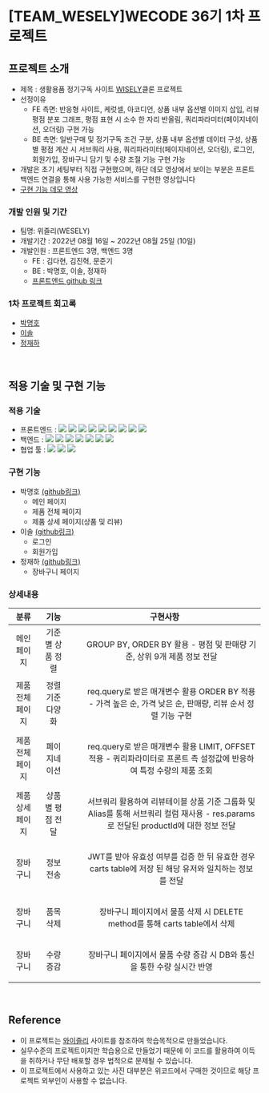 # [TEAM_WESELY]WECODE 36기 1차 프로젝트

## 프로젝트 소개
- 제목 : 생활용품 정기구독 사이트 [WISELY](https://www.wiselycompany.com/home/main)클론 프로젝트
- 선정이유
  - FE 측면: 반응형 사이트, 케럿셀, 아코디언, 상품 내부 옵션별 이미지 삽입, 리뷰 평점 분포 그래프, 평점 표현 시 소수 한 자리 반올림, 쿼리파라미터(페이지네이션, 오더링) 구현 가능
  - BE 측면: 일반구매 및 정기구독 조건 구분, 상품 내부 옵션별 데이터 구성, 상품별 평점 계산 시 서브쿼리 사용, 쿼리파라미터(페이지네이션, 오더링), 로그인, 회원가입, 장바구니 담기 및 수량 조절 기능 구현 가능
- 개발은 초기 세팅부터 직접 구현했으며, 하단 데모 영상에서 보이는 부분은 프론트 백엔드 연결을 통해 사용 가능한 서비스를 구현한 영상입니다 
- [구현 기능 데모 영상](https://youtu.be/LgIgJsmdHhU)

### 개발 인원 및 기간
- 팀명: 위즐리(WESELY)
- 개발기간 : 2022년 08월 16일 ~ 2022년 08월 25일 (10일)
- 개발인원 : 프론트엔드 3명, 백엔드 3명 
  * FE : 김다현, 김진혁, 문준기
  * BE : 박명호, 이솔, 정재하
  - [프론트엔드 github 링크](https://github.com/wecode-bootcamp-korea/36-1st-wesely-frontend)

### 1차 프로젝트 회고록
- [박명호](https://seatbelt.tistory.com/118)
- [이솔]()
- [정재하](https://jaeha2324.tistory.com/29)

<br>

## 적용 기술 및 구현 기능

### 적용 기술

- 프론트엔드 : <img src="https://img.shields.io/badge/JavaScript-FFCA28?style=flat-square&logo=javascript&logoColor=white"/>
  <img src="https://img.shields.io/badge/React.js-58c3cc?style=flat-square&logo=React&logoColor=white"/>
  <img src="https://img.shields.io/badge/Sass-58c3cc?style=flat-square&logo=Sass&logoColor=white"/>
  <img src="https://img.shields.io/badge/React.js-58c3cc?style=flat-square&logo=React&logoColor=white"/>
  <img src="https://img.shields.io/badge/CRA-58c3cc?style=flat-square&logo=Create-React-App&logoColor=white"/>
  <img src="https://img.shields.io/badge/React Router Dom-gray?style=flat-square&logo=React-Router&logoColor=F6BB43"/>
  <img src="https://img.shields.io/badge/scss-4AA8D8?style=flat-square&logo=Sass&logoColor=white"/>
  <img src="https://img.shields.io/badge/eslint-000066?style=flat-square&logo=eslint&logoColor=white"/>
  <img src="https://img.shields.io/badge/prettier-00CC00?style=flat-square&logo=eslint&logoColor=white"/>
- 백엔드 : <img src="https://img.shields.io/badge/JavaScript-FFCA28?style=flat-square&logo=javascript&logoColor=white"/>
  <img src="https://img.shields.io/badge/Node.js-008000?style=flat-square&logo=Node.js&logoColor=white"/>
  <img src="https://img.shields.io/badge/Express-000080?style=flat-square&logo=Express&logoColor=white"/>
  <img src="https://img.shields.io/badge/ MySQL8.0-6441a5?style=flat-square&logo=MySQL&logoColor=white"/>
  <img src="https://img.shields.io/badge/Postman-F6BB43?style=flat-square&logo=Postman&logoColor=white"/>
  <img src="https://img.shields.io/badge/Bcrypt-F6BB43?style=flat-square&logo=Bcrypt&logoColor=white"/>
  <img src="https://img.shields.io/badge/JWT-F6BB43?style=flat-square&logo=JWT&logoColor=white"/>
- 협업 툴 : <img src="https://img.shields.io/badge/Notion-1c1c1c?style=flat-square&logo=Notion&logoColor=white"/> <img src="https://img.shields.io/badge/Slack-553830?style=flat-square&logo=Slack&logoColor=white"/> <img src="https://img.shields.io/badge/Gather-8B00F?style=flat-square&logo=Gather&logoColor=white"/>


### 구현 기능
  * 박명호 [(github링크)](https://github.com/seatbelt92)
    - 메인 페이지
    - 제품 전체 페이지
    - 제품 상세 페이지(상품 및 리뷰)
  * 이솔 [(github링크)](https://github.com/isol78)
    - 로그인
    - 회원가입
  * 정재하 [(github링크)](https://github.com/JeongJaeHa)
    - 장바구니 페이지

### 상세내용

|      분류       |      기능      |                                        구현사항                                                           |
|:-------------:|:-------------:|:-------------------------------------------------------------------------------------------------------:|
| 메인 페이지 | 기준별 상품 정렬 | <ul> GROUP BY, ORDER BY 활용 - 평점 및 판매량 기준, 상위 9개 제품 정보 전달 </ul>|
| 제품 전체 페이지 | 정렬 기준 다양화 | <ul> req.query로 받은 매개변수 활용 ORDER BY 적용 - 가격 높은 순, 가격 낮은 순, 판매량, 리뷰 순서 정렬 기능 구현 </ul>|
| 제품 전체 페이지 | 페이지네이션 | <ul> req.query로 받은 매개변수 활용 LIMIT, OFFSET 적용 - 쿼리파라미터로 프론트 측 설정값에 반응하여 특정 수량의 제품 조회 </ul>|
| 제품 상세 페이지 | 상품별 평점 전달 | <ul> 서브쿼리 활용하여 리뷰테이블 상품 기준 그룹화 및 Alias를 통해 서브쿼리 컬럼 재사용 - res.params로 전달된 productId에 대한 정보 전달 </ul>|
|       장바구니      |     정보 전송    |<ul> JWT를 받아 유효성 여부를 검증 한 뒤 유효한 경우 carts table에 저장 된 해당 유저와 일치하는 정보를 전달 </ul> |
|       장바구니      |     품목 삭제    |<ul>         장바구니 페이지에서 물품 삭제 시 DELETE method를 통해 carts table에서 삭제             </ul>|
|       장바구니      |     수량 증감    |<ul>        장바구니 페이지에서 물품 수량 증감 시 DB와 통신을 통한 수량 실시간 반영                  </ul>|

<br>

## Reference

- 이 프로젝트는 [와이즐리](https://www.wiselycompany.com/home/main) 사이트를 참조하여 학습목적으로 만들었습니다.
- 실무수준의 프로젝트이지만 학습용으로 만들었기 때문에 이 코드를 활용하여 이득을 취하거나 무단 배포할 경우 법적으로 문제될 수 있습니다.
- 이 프로젝트에서 사용하고 있는 사진 대부분은 위코드에서 구매한 것이므로 해당 프로젝트 외부인이 사용할 수 없습니다.
